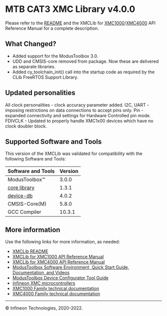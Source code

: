 # MTB CAT3 XMC Library v4.0.0

Please refer to the [README](./README.md) and the XMCLib for [XMC1000](https://infineon.github.io/mtb-xmclib-cat3/xmc1_api_reference_manual/html/index.html)/[XMC4000](https://infineon.github.io/mtb-xmclib-cat3/xmc4_api_reference_manual/html/index.html) API Reference Manual for a complete description.

## What Changed?

* Added support for the ModusToolbox 3.0.
* UDD and CMSIS-core removed from package. Now these are delivered as separate libraries.
* Added cy_toolchain_init() call into the startup code as required by the CLib FreeRTOS Support Library.

## Updated personalities

All clock personalities - clock accuracy parameter added.
I2C, UART - imposing restrictions on data connections to accept pins only.
Pin - expanded connectivity and settings for Hardware Controlled pin mode.
FDIVCLK - Updated to properly handle XMC1x00 devices which have no clock doubler block.

## Supported Software and Tools

This version of the XMCLib was validated for compatibility with the following Software and Tools:

| Software and Tools                                                            | Version |
| :---                                                                          | :----   |
| ModusToolbox&trade;                                                           |  3.0.0  |
| [core library](https://github.com/Infineon/core-lib)                          |  1.3.1  |
| [device-db](https://github.com/Infineon/device-db)                            |  4.0.2  |
| CMSIS-Core(M)                                                                 |  5.8.0  |
| GCC Compiler                                                                  | 10.3.1  |

## More information

Use the following links for more information, as needed:

* [XMCLib README](./README.md)
* [XMCLib for XMC1000 API Reference Manual](https://infineon.github.io/mtb-xmclib-cat3/xmc1_api_reference_manual/html/index.html)
* [XMCLib for XMC4000 API Reference Manual](https://infineon.github.io/mtb-xmclib-cat3/xmc4_api_reference_manual/html/index.html)
* [ModusToolbox Software Environment, Quick Start Guide, Documentation, and Videos](https://www.infineon.com/cms/en/design-support/tools/sdk/modustoolbox-software/)
* [ModusToolbox Device Configurator Tool Guide](https://www.cypress.com/ModusToolboxDeviceConfig)
* [Infineon XMC microcontrollers](https://www.infineon.com/cms/en/product/microcontroller/32-bit-industrial-microcontroller-based-on-arm-cortex-m/)
* [XMC1000 Family technical documentation](https://www.infineon.com/cms/en/product/microcontroller/32-bit-industrial-microcontroller-based-on-arm-cortex-m/32-bit-xmc1000-industrial-microcontroller-arm-cortex-m0/#!documents)
* [XMC4000 Family technical documentation](https://www.infineon.com/cms/en/product/microcontroller/32-bit-industrial-microcontroller-based-on-arm-cortex-m/32-bit-xmc4000-industrial-microcontroller-arm-cortex-m4/#!documents)

---
© Infineon Technologies, 2020-2022.
